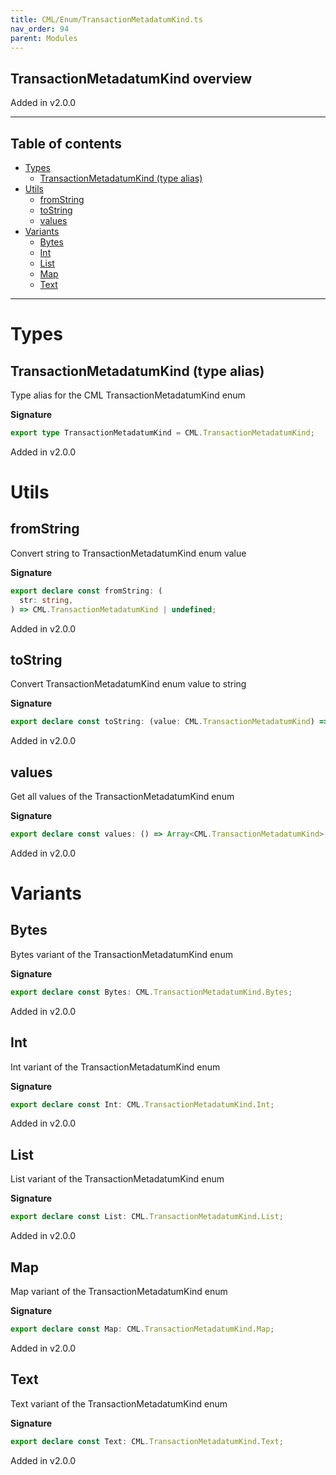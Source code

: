 ```yaml
---
title: CML/Enum/TransactionMetadatumKind.ts
nav_order: 94
parent: Modules
---
```


## TransactionMetadatumKind overview

Added in v2.0.0

---

<h2 class="text-delta">Table of contents</h2>

- [Types](#types)
  - [TransactionMetadatumKind (type alias)](#transactionmetadatumkind-type-alias)
- [Utils](#utils)
  - [fromString](#fromstring)
  - [toString](#tostring)
  - [values](#values)
- [Variants](#variants)
  - [Bytes](#bytes)
  - [Int](#int)
  - [List](#list)
  - [Map](#map)
  - [Text](#text)

---

# Types

## TransactionMetadatumKind (type alias)

Type alias for the CML TransactionMetadatumKind enum

**Signature**

```ts
export type TransactionMetadatumKind = CML.TransactionMetadatumKind;
```

Added in v2.0.0

# Utils

## fromString

Convert string to TransactionMetadatumKind enum value

**Signature**

```ts
export declare const fromString: (
  str: string,
) => CML.TransactionMetadatumKind | undefined;
```

Added in v2.0.0

## toString

Convert TransactionMetadatumKind enum value to string

**Signature**

```ts
export declare const toString: (value: CML.TransactionMetadatumKind) => string;
```

Added in v2.0.0

## values

Get all values of the TransactionMetadatumKind enum

**Signature**

```ts
export declare const values: () => Array<CML.TransactionMetadatumKind>;
```

Added in v2.0.0

# Variants

## Bytes

Bytes variant of the TransactionMetadatumKind enum

**Signature**

```ts
export declare const Bytes: CML.TransactionMetadatumKind.Bytes;
```

Added in v2.0.0

## Int

Int variant of the TransactionMetadatumKind enum

**Signature**

```ts
export declare const Int: CML.TransactionMetadatumKind.Int;
```

Added in v2.0.0

## List

List variant of the TransactionMetadatumKind enum

**Signature**

```ts
export declare const List: CML.TransactionMetadatumKind.List;
```

Added in v2.0.0

## Map

Map variant of the TransactionMetadatumKind enum

**Signature**

```ts
export declare const Map: CML.TransactionMetadatumKind.Map;
```

Added in v2.0.0

## Text

Text variant of the TransactionMetadatumKind enum

**Signature**

```ts
export declare const Text: CML.TransactionMetadatumKind.Text;
```

Added in v2.0.0
